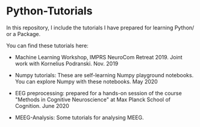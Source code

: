 # Python-Tutorials

In this repository, I include the tutorials I have prepared for learning Python/ or a Package. 

You can find these tutorials here:

* Machine Learning Workshop, IMPRS NeuroCom Retreat 2019. Joint work with Kornelius Podranski. Nov. 2019

* Numpy tutorials: These are self-learning Numpy playground notebooks. You can explore Numpy with these notebooks. May 2020

* EEG preprocessing: prepared for a hands-on session of the course "Methods in Cognitive Neuroscience" at Max Planck School of Cognition. June 2020

* MEEG-Analysis: Some tutorials for analysing MEEG.
